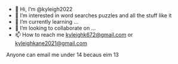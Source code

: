 - 👋 Hi, I’m @kyleigh2022
- 👀 I’m interested in word searches puzzles and all the stuff like it
- 🌱 I’m currently learning ...
- 💞️ I’m looking to collaborate on ...
- 📫 How to reach me kyleighk672@gmail.com or kyleighkane2021@gmail.com

<!---
kyleigh2022/kyleigh2022 is a ✨ special ✨ repository because its `README.md` (this file) appears on your GitHub profile.
You can click the Preview link to take a look at your changes.
--->
Anyone can email me under 14 becaus eim 13
